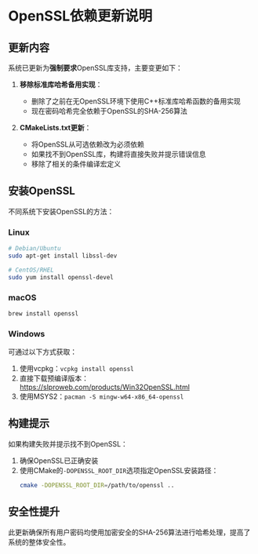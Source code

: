 # OpenSSL依赖更新说明

## 更新内容

系统已更新为**强制要求**OpenSSL库支持，主要变更如下：

1. **移除标准库哈希备用实现**：
   - 删除了之前在无OpenSSL环境下使用C++标准库哈希函数的备用实现
   - 现在密码哈希完全依赖于OpenSSL的SHA-256算法

2. **CMakeLists.txt更新**：
   - 将OpenSSL从可选依赖改为必须依赖
   - 如果找不到OpenSSL库，构建将直接失败并提示错误信息
   - 移除了相关的条件编译宏定义

## 安装OpenSSL

不同系统下安装OpenSSL的方法：

### Linux
```bash
# Debian/Ubuntu
sudo apt-get install libssl-dev

# CentOS/RHEL
sudo yum install openssl-devel
```

### macOS
```bash
brew install openssl
```

### Windows
可通过以下方式获取：
1. 使用vcpkg：`vcpkg install openssl`
2. 直接下载预编译版本：https://slproweb.com/products/Win32OpenSSL.html
3. 使用MSYS2：`pacman -S mingw-w64-x86_64-openssl`

## 构建提示

如果构建失败并提示找不到OpenSSL：

1. 确保OpenSSL已正确安装
2. 使用CMake的`-DOPENSSL_ROOT_DIR`选项指定OpenSSL安装路径：
   ```bash
   cmake -DOPENSSL_ROOT_DIR=/path/to/openssl ..
   ```

## 安全性提升

此更新确保所有用户密码均使用加密安全的SHA-256算法进行哈希处理，提高了系统的整体安全性。 